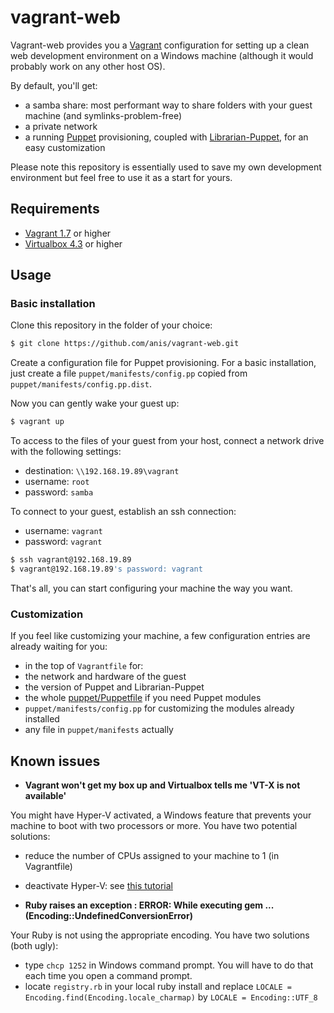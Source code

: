 # vagrant-web
Vagrant-web provides you a [Vagrant][3] configuration for setting up a clean web development environment on a Windows machine (although it would probably work on any other host OS).

By default, you'll get:
* a samba share: most performant way to share folders with your guest machine (and symlinks-problem-free)
* a private network
* a running [Puppet][6] provisioning, coupled with [Librarian-Puppet][5], for an easy customization

Please note this repository is essentially used to save my own development environment but feel free to use it as a start for yours.

## Requirements
* [Vagrant 1.7][1] or higher
* [Virtualbox 4.3][2] or higher

## Usage
### Basic installation
Clone this repository in the folder of your choice:

```sh
$ git clone https://github.com/anis/vagrant-web.git
```

Create a configuration file for Puppet provisioning. For a basic installation, just create a file `puppet/manifests/config.pp` copied from `puppet/manifests/config.pp.dist`.

Now you can gently wake your guest up:

```sh
$ vagrant up
```

To access to the files of your guest from your host, connect a network drive with the following settings:
* destination: `\\192.168.19.89\vagrant`
* username: `root`
* password: `samba`

To connect to your guest, establish an ssh connection:
* username: `vagrant`
* password: `vagrant`

```sh
$ ssh vagrant@192.168.19.89
$ vagrant@192.168.19.89's password: vagrant
```

That's all, you can start configuring your machine the way you want.

### Customization
If you feel like customizing your machine, a few configuration entries are already waiting for you:
* in the top of `Vagrantfile` for:
 * the network and hardware of the guest
 * the version of Puppet and Librarian-Puppet
* the whole [puppet/Puppetfile][5] if you need Puppet modules
* `puppet/manifests/config.pp` for customizing the modules already installed
* any file in `puppet/manifests` actually

## Known issues
* **Vagrant won't get my box up and Virtualbox tells me 'VT-X is not available'**

You might have Hyper-V activated, a Windows feature that prevents your machine to boot with two processors or more. You have two potential solutions:
* reduce the number of CPUs assigned to your machine to 1 (in Vagrantfile)
* deactivate Hyper-V: see [this tutorial][4]

* **Ruby raises an exception : ERROR: While executing gem ... (Encoding::UndefinedConversionError)**

Your Ruby is not using the appropriate encoding. You have two solutions (both ugly):
* type `chcp 1252` in Windows command prompt. You will have to do that each time you open a command prompt.
* locate `registry.rb` in your local ruby install and replace `LOCALE = Encoding.find(Encoding.locale_charmap)` by `LOCALE = Encoding::UTF_8`

[1]: http://www.vagrantup.com/downloads.html
[2]: https://www.virtualbox.org/wiki/Downloads
[3]: http://www.vagrantup.com
[4]: http://www.eightforums.com/tutorials/42041-hyper-v-enable-disable-windows-8-a.html
[5]: https://github.com/rodjek/librarian-puppet
[6]: https://docs.puppetlabs.com/learning/introduction.html